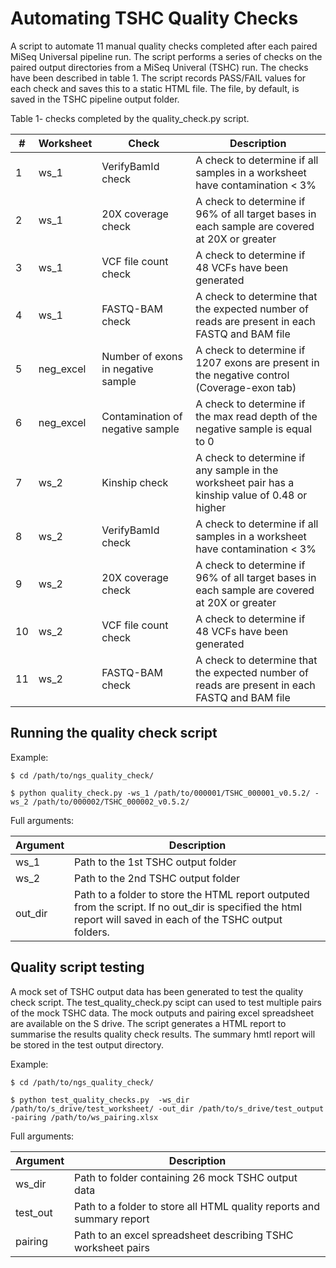 # Automating TSHC Quality Checks

A script to automate 11 manual quality checks completed after each paired MiSeq Universal pipeline run. The script performs a series of checks on the paired output directories from a MiSeq Univeral (TSHC) run. The checks have been described in table 1. The script records PASS/FAIL values for each check and saves this to a static HTML file. The file, by default, is saved in the TSHC pipeline output folder.

Table 1- checks completed by the quality_check.py script.
 
|\#  | Worksheet | Check                              | Description                                                                                   |
|----|-----------|------------------------------------|-----------------------------------------------------------------------------------------------|
| 1  | ws_1      | VerifyBamId check                  | A check to determine if all samples in a worksheet have contamination < 3%                    |
| 2  | ws_1      | 20X coverage check                 | A check to determine if 96% of all target bases in each sample are covered at 20X or greater  |
| 3  | ws_1      | VCF file count check               | A check to determine if 48 VCFs have been generated                                           |
| 4  | ws_1      | FASTQ-BAM check                    | A check to determine that the expected number of reads are present in each FASTQ and BAM file |
| 5  | neg_excel | Number of exons in negative sample | A check to determine if 1207 exons are present in the negative control (Coverage-exon tab)    |
| 6  | neg_excel | Contamination of negative sample   | A check to determine if the max read depth of the negative sample is equal to 0               |
| 7  | ws_2      | Kinship check                      | A check to determine if any sample in the worksheet pair has a kinship value of 0.48 or higher|
| 8  | ws_2      | VerifyBamId check                  | A check to determine if all samples in a worksheet have contamination < 3%                    |
| 9  | ws_2      | 20X coverage check                 | A check to determine if 96% of all target bases in each sample are covered at 20X or greater  |
| 10 | ws_2      | VCF file count check               | A check to determine if 48 VCFs have been generated                                           |
| 11 | ws_2      | FASTQ-BAM check                    | A check to determine that the expected number of reads are present in each FASTQ and BAM file |



## Running the quality check script


Example:

```
$ cd /path/to/ngs_quality_check/

$ python quality_check.py -ws_1 /path/to/000001/TSHC_000001_v0.5.2/ -ws_2 /path/to/000002/TSHC_000002_v0.5.2/

```

Full arguments:


| Argument    | Description                                                      |
|-------------|------------------------------------------------------------------|
| ws_1 	      | Path to the 1st TSHC output folder  						     |
| ws_2        | Path to the 2nd TSHC output folder 							     |
| out_dir     | Path to a folder to store the HTML report outputed from the script. If no out_dir is specified the html report will saved in each of the TSHC output folders.|


## Quality script testing

A mock set of TSHC output data has been generated to test the quality check script. The test_quality_check.py scipt can used to test multiple pairs of the mock TSHC data. The mock outputs and pairing excel spreadsheet are available on the S drive. The script generates a HTML report to summarise the results quality check results. The summary hmtl report will be stored in the test output directory.

Example:

```
$ cd /path/to/ngs_quality_check/

$ python test_quality_checks.py  -ws_dir /path/to/s_drive/test_worksheet/ -out_dir /path/to/s_drive/test_output -pairing /path/to/ws_pairing.xlsx

```

Full arguments:


| Argument    | Description                                                      	 |
|-------------|----------------------------------------------------------------------|
| ws_dir 	  | Path to folder containing 26 mock TSHC output data 					 |
| test_out    | Path to a folder to store all HTML quality reports and summary report|
| pairing     | Path to an excel spreadsheet describing TSHC worksheet pairs		 |

